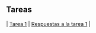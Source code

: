 ## Tareas

| [Tarea 1](https://rojasirvin.github.io/EPS2020/tareas/tarea1.html)
 | [Respuestas a la tarea 1]((https://rojasirvin.github.io/EPS2020/tareas/tarea1_respuestas.html))  |
           
